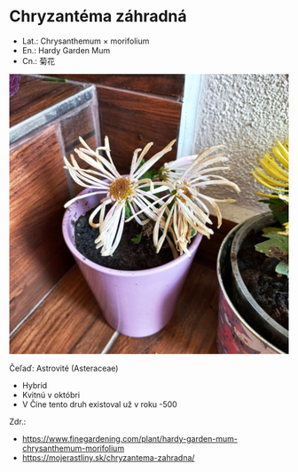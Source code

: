 # Chryzantéma záhradná
- Lat.: Chrysanthemum × morifolium
- En.: Hardy Garden Mum
- Cn.: 菊花

![Lastovičník väčší](./hardy.jpg "Lastovičník väčší")

Čeľaď: Astrovité (Asteraceae)

- Hybrid
- Kvitnú v októbri
- V Číne tento druh existoval už v roku -500


Zdr.:
- https://www.finegardening.com/plant/hardy-garden-mum-chrysanthemum-morifolium
- https://mojerastliny.sk/chryzantema-zahradna/
